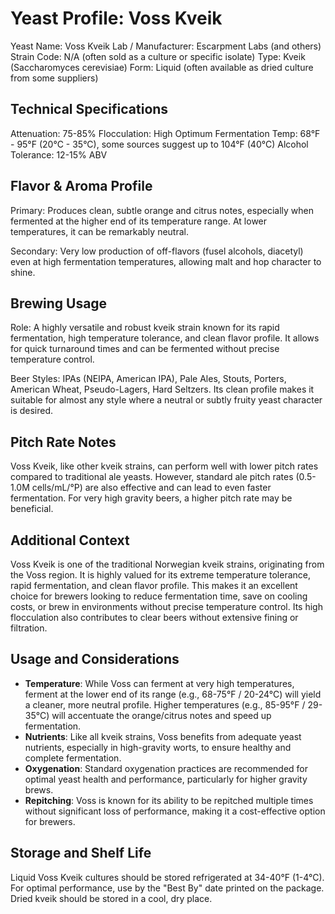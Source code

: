 # Yeast Profile: Voss Kveik

Yeast Name: Voss Kveik
Lab / Manufacturer: Escarpment Labs (and others)
Strain Code: N/A (often sold as a culture or specific isolate)
Type: Kveik (Saccharomyces cerevisiae)
Form: Liquid (often available as dried culture from some suppliers)

## Technical Specifications

Attenuation: 75-85%
Flocculation: High
Optimum Fermentation Temp: 68°F - 95°F (20°C - 35°C), some sources suggest up to 104°F (40°C)
Alcohol Tolerance: 12-15% ABV

## Flavor & Aroma Profile

Primary: Produces clean, subtle orange and citrus notes, especially when fermented at the higher end of its temperature range. At lower temperatures, it can be remarkably neutral.

Secondary: Very low production of off-flavors (fusel alcohols, diacetyl) even at high fermentation temperatures, allowing malt and hop character to shine.

## Brewing Usage

Role: A highly versatile and robust kveik strain known for its rapid fermentation, high temperature tolerance, and clean flavor profile. It allows for quick turnaround times and can be fermented without precise temperature control.

Beer Styles: IPAs (NEIPA, American IPA), Pale Ales, Stouts, Porters, American Wheat, Pseudo-Lagers, Hard Seltzers. Its clean profile makes it suitable for almost any style where a neutral or subtly fruity yeast character is desired.

## Pitch Rate Notes

Voss Kveik, like other kveik strains, can perform well with lower pitch rates compared to traditional ale yeasts. However, standard ale pitch rates (0.5-1.0M cells/mL/°P) are also effective and can lead to even faster fermentation. For very high gravity beers, a higher pitch rate may be beneficial.

## Additional Context

Voss Kveik is one of the traditional Norwegian kveik strains, originating from the Voss region. It is highly valued for its extreme temperature tolerance, rapid fermentation, and clean flavor profile. This makes it an excellent choice for brewers looking to reduce fermentation time, save on cooling costs, or brew in environments without precise temperature control. Its high flocculation also contributes to clear beers without extensive fining or filtration.

## Usage and Considerations

* **Temperature**: While Voss can ferment at very high temperatures, ferment at the lower end of its range (e.g., 68-75°F / 20-24°C) will yield a cleaner, more neutral profile. Higher temperatures (e.g., 85-95°F / 29-35°C) will accentuate the orange/citrus notes and speed up fermentation.
* **Nutrients**: Like all kveik strains, Voss benefits from adequate yeast nutrients, especially in high-gravity worts, to ensure healthy and complete fermentation.
* **Oxygenation**: Standard oxygenation practices are recommended for optimal yeast health and performance, particularly for higher gravity brews.
* **Repitching**: Voss is known for its ability to be repitched multiple times without significant loss of performance, making it a cost-effective option for brewers.

## Storage and Shelf Life

Liquid Voss Kveik cultures should be stored refrigerated at 34-40°F (1-4°C). For optimal performance, use by the "Best By" date printed on the package. Dried kveik should be stored in a cool, dry place.
